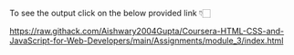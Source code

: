 To see the output click on the below provided link 👇🏻

https://raw.githack.com/Aishwary2004Gupta/Coursera-HTML-CSS-and-JavaScript-for-Web-Developers/main/Assignments/module_3/index.html
